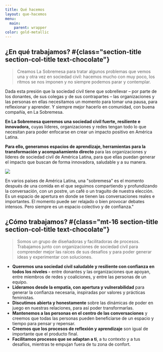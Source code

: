 ```yaml
---
title: Qué hacemos
layout: que-hacemos
menu:
  main:
    parent: wrapper
color: gold-metallic
---
```


## ¿En qué trabajamos? #{class="section-title section-col-title text-chocolate"}

> Creamos La Sobremesa para tratar algunos problemas que vemos una y otra vez en sociedad civil: hacemos mucho con muy poco, los ritmos se nos imponen y no siempre podemos parar y contemplar.

Dada esta presión que la sociedad civil tiene que sobrellevar – por parte de los donantes, de sus colegas y de sus contrapartes – las organizaciones y las personas en ellas necesitamos un momento para tomar una pausa, para reflexionar y aprender. Y siempre mejor hacerlo en comunidad, con buena compañía, en La Sobremesa.

**En La Sobremesa queremos una sociedad civil fuerte, resiliente e innovadora,** cuyas líderes, organizaciones y redes tengan todo lo que necesitan para poder enfocarse en crear un impacto positivo en América Latina.

**Para ello, generamos espacios de aprendizaje, herramientas para la transformación y acompañamiento directo** para las organizaciones y líderes de sociedad civil de América Latina, para que ellas puedan generar el impacto que buscan de forma innovadora, saludable y a su manera.

![](/images/why-la-sobremesa-es.svg)

En varios países de América Latina, una "sobremesa" es el momento después de una comida en el que seguimos compartiendo y profundizando la conversación, con un postre, un café o un traguito de nuestra elección. Es un espacio de apertura en donde se tienen las conversaciones reales e importantes. El momento puede ser relajado o bien provocar debates intensos. Pero siempre es un espacio colectivo y de confianza."

## ¿Cómo trabajamos? #{class="mt-16 section-title section-col-title text-chocolate"}

> Somos un grupo de diseñadoras y facilitadoras de procesos. Trabajamos junto con organizaciones de sociedad civil para comprender mejor las raíces de sus desafíos y para poder generar ideas y experimentar con soluciones.

- **Queremos una sociedad civil saludable y resiliente con confianza en todos los niveles -** entre donantes y las organizaciones que apoyan, entre miembros de redes y coaliciones, y entre las personas de un equipo.
- **Lideramos desde la empatía, con apertura y vulnerabilidad** para generar la confianza necesaria, inspiradas por valores y prácticas feministas.
- **Discutimos abierta y honestamente** sobre las dinámicas de poder en juego en nuestras relaciones, para así poder transformarlas.
- **Mantenemos a las personas en el centro de las conversaciones** y creemos que todas las personas pueden beneficiarse de un espacio y tiempo para pensar y repensar.
- **Creemos que los procesos de reflexión y aprendizaje** son igual de importante que el producto final.
- **Facilitamos procesos que se adaptan a ti**, a tu contexto y a tus desafíos, mientras te empujan fuera de tu zona de confort.